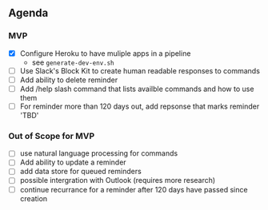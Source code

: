 ## Agenda

### MVP
- [x] Configure Heroku to have muliple apps in a pipeline
   * see `generate-dev-env.sh`
- [ ] Use Slack's Block Kit to create human readable responses to commands
- [ ] Add ability to delete reminder
- [ ] Add /help slash command that lists availble commands and how to use them
- [ ] For reminder more than 120 days out, add repsonse that marks reminder 'TBD'

### Out of Scope for MVP
- [ ] use natural language processing for commands
- [ ] Add ability to update a reminder
- [ ] add data store for queued reminders
- [ ] possible intergration with Outlook (requires more research)
- [ ] continue recurrance for a reminder after 120 days have passed since creation